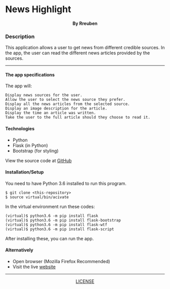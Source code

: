 # News Highlight

<p align = "center">
    <b>By Rreuben</b>  
</p>

### Description
This application allows a user to get news from different credible sources. In the app, the user can read the different news articles provided by the sources. 

***
#### The app specifications 
The app will:

    Display news sources for the user.
    Allow the user to select the news source they prefer.
    Display all the news articles from the selected source.
    Display an image description for the article.
    Display the time an article was written.
    Take the user to the full article should they choose to read it.

#### Technologies
* Python
* Flask (in Python)
* Bootstrap (for styling)

View the source code at [GitHub](https://github.com/Rreuben/news)

#### Installation/Setup
You need to have Python 3.6 installed to run this program.

`$ git clone <this-repository>`<br />
`$ source virtual/bin/acivate`

In the virtual environment run these codes:

`(virtual)$ python3.6 -m pip install flask`<br />
`(virtual)$ python3.6 -m pip install flask-bootstrap`<br />
`(virtual)$ python3.6 -m pip install flask-wtf`<br />
`(virtual)$ python3.6 -m pip install flask-script`

After installing these, you can run the app.

#### Alternatively

* Open browser (Mozilla Firefox Recommended)
* Visit the live [website](https://rreuben-news.herokuapp.com)

***

<p align = "center">
    <a href = "https://github.com/Rreuben/news/blob/master/LICENSE">LICENSE</a>
</p>
